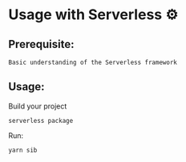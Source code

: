 # Usage with Serverless ⚙️

## Prerequisite:

```
Basic understanding of the Serverless framework
```

## Usage:

Build your project
```
serverless package
```

Run:
```
yarn sib 
```